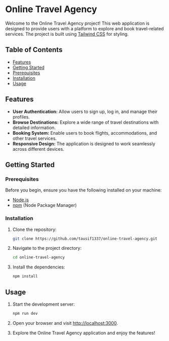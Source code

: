 # Online Travel Agency

Welcome to the Online Travel Agency project! This web application is designed to provide users with a platform to explore and book travel-related services. The project is built using [Tailwind CSS](https://tailwindcss.com/) for styling.

## Table of Contents
- [Features](#features)
- [Getting Started](#getting-started)
- [Prerequisites](#prerequisites)
- [Installation](#installation)
- [Usage](#usage)

## Features

- **User Authentication:** Allow users to sign up, log in, and manage their profiles.
- **Browse Destinations:** Explore a wide range of travel destinations with detailed information.
- **Booking System:** Enable users to book flights, accommodations, and other travel services.
- **Responsive Design:** The application is designed to work seamlessly across different devices.

## Getting Started

### Prerequisites

Before you begin, ensure you have the following installed on your machine:

- [Node.js](https://nodejs.org/)
- [npm](https://www.npmjs.com/) (Node Package Manager)

### Installation

1. Clone the repository:

   ```bash
   git clone https://github.com/tausif1337/online-travel-agency.git
   ```

2. Navigate to the project directory:

   ```bash
   cd online-travel-agency
   ```

3. Install the dependencies:

   ```bash
   npm install
   ```

## Usage

1. Start the development server:

   ```bash
   npm run dev
   ```

2. Open your browser and visit [http://localhost:3000](http://localhost:3000).

3. Explore the Online Travel Agency application and enjoy the features!

